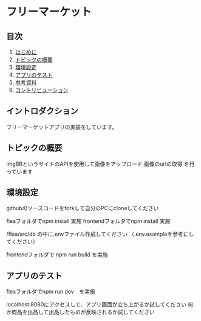 # フリーマーケット

## 目次

1.  [はじめに](#introduction)
2.  [トピックの概要](#overview-of-topics)
3.  [環境設定](#environment)
4.  [アプリのテスト](#installing-dependencies) 
5. [参考資料](#resources)
6. [コントリビューション](#contributing)

## イントロダクション
フリーマーケットアプリの実装をしています。

## トピックの概要
imgBBというサイトのAPIを使用して画像をアップロード,画像のurlの取得
を行っています

## 環境設定
githubのソースコードをforkして自分のPCにcloneしてください

fleaフォルダでnpm install 実施
frontendフォルダでnpm install 実施

/flea/src/db の中に.envファイル作成してください
（.env.exampleを参考にしてください）

frontendフォルダで npm run build を実施

## アプリのテスト
fleaフォルダでnpm run dev　を実施

localhost:8080にアクセスして、アプリ画面が立ち上がるか試してください
何か商品を出品して出品したものが反映されるか試してください

